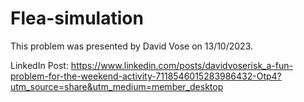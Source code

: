 # Flea-simulation

This problem was presented by David Vose on 13/10/2023.

LinkedIn Post: https://www.linkedin.com/posts/davidvoserisk_a-fun-problem-for-the-weekend-activity-7118546015283986432-Otp4?utm_source=share&utm_medium=member_desktop
